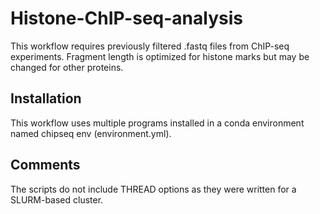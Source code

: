 # Histone-ChIP-seq-analysis

This workflow requires previously filtered .fastq files from ChIP-seq experiments. Fragment length is optimized for histone marks but may be changed for other proteins.

## Installation

This workflow uses multiple programs installed in a conda environment named chipseq env (environment.yml). 


## Comments

The scripts do not include THREAD options as they were written for a SLURM-based cluster.




